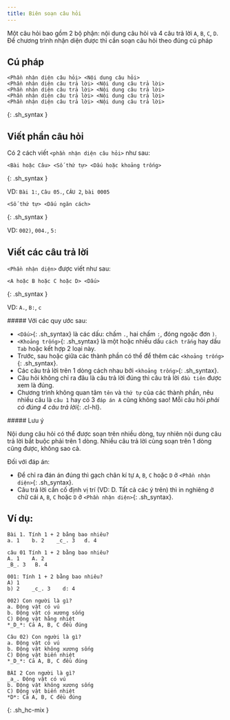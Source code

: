 ```yaml
---
title: Biên soạn câu hỏi
---
```


Một câu hỏi bao gồm 2 bộ phận: nội dung câu hỏi và 4 câu trả lời `A`, `B`, `C`, `D`. Để chương trình nhận diện được thì cần soạn câu hỏi theo đúng cú pháp

## Cú pháp

```
<Phần nhận diện câu hỏi> <Nội dung câu hỏi>
<Phần nhận diện câu trả lời> <Nội dung câu trả lời>
<Phần nhận diện câu trả lời> <Nội dung câu trả lời>
<Phần nhận diện câu trả lời> <Nội dung câu trả lời>
<Phần nhận diện câu trả lời> <Nội dung câu trả lời>
```
{: .sh_syntax }

## Viết phần câu hỏi

Có 2 cách viết `<phần nhận diện câu hỏi>`  như sau:

```
<Bài hoặc Câu> <Số thứ tự> <Dấu hoặc khoảng trống>
```
{: .sh_syntax }

VD: `Bài 1:`, `Câu 05.`, `CÂU 2`, `bài 0005`

```
<Số thứ tự> <Dấu ngăn cách>
```
{: .sh_syntax }

VD:  `002)`, `004.`, `5:`

## Viết các câu trả lời

`<Phần nhận diện>` được viết như sau:

```
<A hoặc B hoặc C hoặc D> <Dấu>
```
{: .sh_syntax }

VD: `A.`, `B:`, `c`

<div class="note">
##### Với các quy ước sau:

- `<Dấu>`{: .sh_syntax} là các dấu: chấm `.`, hai chấm `:`, đóng ngoặc đơn `)`.
- `<Khoảng trống>`{: .sh_syntax} là một hoặc nhiều dấu `cách trắng` hay dấu `Tab` hoặc kết hợp 2 loại này.
- Trước, sau hoặc giữa các thành phần có thể để thêm các `<khoảng trống>`{: .sh_syntax}.
- Các câu trả lời trên 1 dòng cách nhau bởi `<khoảng trống>`{: .sh_syntax}.
- Câu hỏi không chỉ ra đâu là câu trả lời đúng thì câu trả lời `đầu tiên` được xem là đúng.
- Chương trình không quan tâm `tên` và `thứ tự` của các thành phần, nêu nhiều câu là `câu 1` hay có 3 `đáp án A` cũng không sao! Mỗi câu hỏi _phải có đúng 4 câu trả lời_{: .cl-hl}.
</div>

<div class="note info">
##### Lưu ý

Nội dung câu hỏi có thể được soạn trên nhiều dòng, tuy nhiên nội dung câu trả lời bắt buộc phải trên 1 dòng. Nhiều câu trả lời cùng soạn trên 1 dòng cũng được, không sao cả.

Đối với đáp án:
- Để chỉ ra đán án đúng thì gạch chân kí tự `A`, `B`, `C` hoặc `D` ở `<Phần nhận diện>`{: .sh_syntax}.
- Câu trả lời cần cố định vị trí (VD: D. Tất cả các ý trên) thì in nghiêng ở chữ cái `A`, `B`, `C` hoặc `D` ở `<Phần nhận diện>`{: .sh_syntax}.
</div>

## Ví dụ:

```
Bài 1. Tính 1 + 2 bằng bao nhiêu?  
a. 1    b. 2    _c_. 3   d. 4

câu 01 Tính 1 + 2 bằng bao nhiêu?  
A. 1    A. 2  
_B_. 3   B. 4

001: Tính 1 + 2 bằng bao nhiêu?  
A) 1  
b) 2    _c_. 3    d: 4

002) Con người là gì?  
a. Động vật có vú  
b. Động vật có xương sống  
C) Động vật hằng nhiệt  
*_D_*: Cả A, B, C đều đúng

Câu 02) Con người là gì?  
a. Động vật có vú  
b. Động vật không xương sống  
C) Động vật biến nhiệt  
*_D_*: Cả A, B, C đều đúng

BÀI 2 Con người là gì?  
_a_. Động vật có vú  
b. Động vật không xương sống  
C) Động vật biến nhiệt  
*D*: Cả A, B, C đều đúng
```
{: .sh_hc-mix }